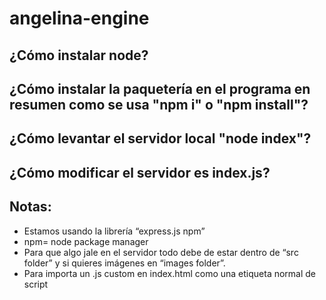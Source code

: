 ﻿# angelina-engine
 
## ¿Cómo instalar node?

## ¿Cómo instalar la paquetería en el programa en resumen como se usa "npm i" o "npm install"?

## ¿Cómo levantar el servidor local "node index"?

## ¿Cómo modificar el servidor es index.js?

## Notas:
- Estamos usando la librería “express.js npm”
- npm= node package manager
- Para que algo jale en el servidor todo debe de estar dentro de “src folder” y si quieres imágenes en “images folder”.
- Para importa un .js custom en index.html como una etiqueta normal de script
